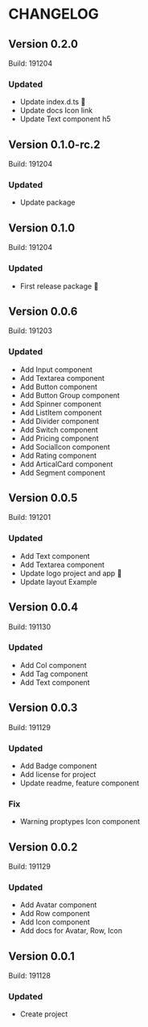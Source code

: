# CHANGELOG

## Version 0.2.0
Build: 191204

### Updated
  - Update index.d.ts :tada:
  - Update docs Icon link
  - Update Text component h5



## Version 0.1.0-rc.2
Build: 191204

### Updated
  - Update package



## Version 0.1.0
Build: 191204

### Updated
  - First release package :tada:



## Version 0.0.6
Build: 191203

### Updated

- Add Input component
- Add Textarea component
- Add Button component
- Add Button Group component
- Add Spinner component
- Add ListItem component
- Add Divider component
- Add Switch component
- Add Pricing component
- Add SocialIcon component
- Add Rating component
- Add ArticalCard component
- Add Segment component



## Version 0.0.5
Build: 191201

### Updated

- Add Text component
- Add Textarea component
- Update logo project and app :tada:
- Update layout Example



## Version 0.0.4
Build: 191130

### Updated

- Add Col component
- Add Tag component
- Add Text component


## Version 0.0.3
Build: 191129

### Updated

- Add Badge component
- Add license for project
- Update readme, feature component

### Fix

- Warning proptypes Icon component



## Version 0.0.2
Build: 191129

### Updated

- Add Avatar component
- Add Row component
- Add Icon component
- Add docs for Avatar, Row, Icon



## Version 0.0.1
Build: 191128

### Updated

- Create project